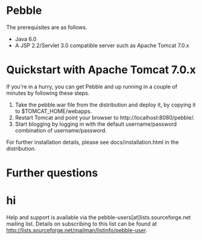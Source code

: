 # Pebble

The prerequisites are as follows.

 * Java 6.0
 * A JSP 2.2/Servlet 3.0 compatible server such as Apache Tomcat 7.0.x

# Quickstart with Apache Tomcat 7.0.x

If you're in a hurry, you can get Pebble and up running in a couple of minutes by following these steps.

 1. Take the pebble.war file from the distribution and deploy it, by copying it to $TOMCAT_HOME/webapps.
 2. Restart Tomcat and point your browser to http://localhost:8080/pebble/.
 3. Start blogging by logging in with the default username/password combination of username/password.

For further installation details, please see docs/installation.html in the distribution.

# Further questions
# hi

Help and support is available via the pebble-users[at]lists.sourceforge.net mailing list. Details on subscribing to this list can be found at http://lists.sourceforge.net/mailman/listinfo/pebble-user.
